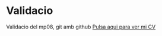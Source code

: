 # Validacio
Validacio del mp08, git amb github
[Pulsa aqui para ver mi CV](https://rubendiazruiz.github.io/)
